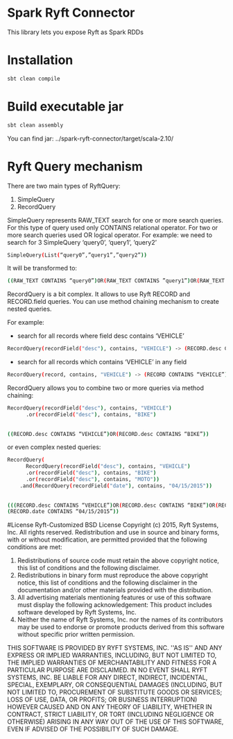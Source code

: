 # Spark Ryft Connector

This library lets you expose Ryft as Spark RDDs

# Installation
```sh
sbt clean compile
```

# Build executable jar
```sh
sbt clean assembly
```
You can find jar:
../spark-ryft-connector/target/scala-2.10/

# Ryft Query mechanism

There are two main types of RyftQuery:
 1. SimpleQuery
 2. RecordQuery

SimpleQuery represents RAW_TEXT search for one or more search queries. For this type of query used only CONTAINS relational operator. For two or more search queries used OR logical operator.
For example:
we need to search for 3 SimpleQuery ‘query0’, ‘query1’, ‘query2’
```sh
SimpleQuery(List(“query0”,”query1”,”query2”))
```
It will be transformed to:

```sh
((RAW_TEXT CONTAINS “query0”)OR(RAW_TEXT CONTAINS ”query1”)OR(RAW_TEXT CONTAINS “query2"))
```
RecordQuery is a bit complex. It allows to use Ryft RECORD and RECORD.field queries. You can use method chaining mechanism to create nested queries.

For example:

- search for all records where field desc contains ‘VEHICLE’

```sh
RecordQuery(recordField("desc"), contains, "VEHICLE") -> (RECORD.desc CONTAINS “VEHICLE”) 
```
- search for all records which contains ‘VEHICLE’ in any field

```sh
RecordQuery(record, contains, "VEHICLE") -> (RECORD CONTAINS “VEHICLE”) 
```

RecordQuery allows you to combine two or more queries via method chaining:

```sh
RecordQuery(recordField("desc"), contains, "VEHICLE")
      .or(recordField("desc"), contains, "BIKE")  
     
    
((RECORD.desc CONTAINS “VEHICLE”)OR(RECORD.desc CONTAINS “BIKE”))
```

or even complex nested queries:

```sh
RecordQuery(
      RecordQuery(recordField("desc"), contains, "VEHICLE")
      .or(recordField("desc"), contains, "BIKE")
      .or(recordField("desc"), contains, "MOTO"))
    .and(RecordQuery(recordField("date"), contains, "04/15/2015"))  
     
    
(((RECORD.desc CONTAINS “VEHICLE”)OR(RECORD.desc CONTAINS “BIKE”)OR(RECORD.desc CONTAINS “MOTO”))AND
(RECORD.date CONTAINS “04/15/2015”))
```


#License
Ryft-Customized BSD License
Copyright (c) 2015, Ryft Systems, Inc.
All rights reserved.
Redistribution and use in source and binary forms, with or without modification,
are permitted provided that the following conditions are met:

1. Redistributions of source code must retain the above copyright notice,
  this list of conditions and the following disclaimer.
2. Redistributions in binary form must reproduce the above copyright notice,
  this list of conditions and the following disclaimer in the documentation and/or
  other materials provided with the distribution.
3. All advertising materials mentioning features or use of this software must display the following acknowledgement:
  This product includes software developed by Ryft Systems, Inc.
4. Neither the name of Ryft Systems, Inc. nor the names of its contributors may be used
  to endorse or promote products derived from this software without specific prior written permission.

THIS SOFTWARE IS PROVIDED BY RYFT SYSTEMS, INC. ''AS IS'' AND ANY
EXPRESS OR IMPLIED WARRANTIES, INCLUDING, BUT NOT LIMITED TO, THE IMPLIED
WARRANTIES OF MERCHANTABILITY AND FITNESS FOR A PARTICULAR PURPOSE ARE
DISCLAIMED. IN NO EVENT SHALL RYFT SYSTEMS, INC. BE LIABLE FOR ANY
DIRECT, INDIRECT, INCIDENTAL, SPECIAL, EXEMPLARY, OR CONSEQUENTIAL DAMAGES
(INCLUDING, BUT NOT LIMITED TO, PROCUREMENT OF SUBSTITUTE GOODS OR SERVICES;
LOSS OF USE, DATA, OR PROFITS; OR BUSINESS INTERRUPTION) HOWEVER CAUSED AND
ON ANY THEORY OF LIABILITY, WHETHER IN CONTRACT, STRICT LIABILITY, OR TORT
(INCLUDING NEGLIGENCE OR OTHERWISE) ARISING IN ANY WAY OUT OF THE USE OF THIS
SOFTWARE, EVEN IF ADVISED OF THE POSSIBILITY OF SUCH DAMAGE.

